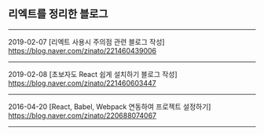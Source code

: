 ## 리엑트를 정리한 블로그 
* * *
2019-02-07 [리엑트 사용시 주의점 관련 블로그 작성] 
<https://blog.naver.com/zinato/221460439006>
* * *
2019-02-08 [초보자도 React 쉽게 설치하기 블로그 작성] 
<https://blog.naver.com/zinato/221460603447>
* * *
2016-04-20 [React, Babel, Webpack 연동하여 프로젝트 설정하기]  
<https://blog.naver.com/zinato/220688074067>
* * *
